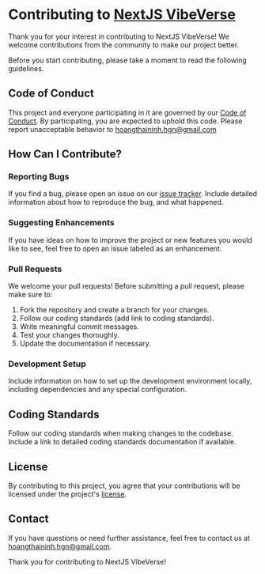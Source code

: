 # Contributing to [NextJS VibeVerse](https://github.com/lilwxs/__graduationThesis_VibeVerse)

Thank you for your interest in contributing to NextJS VibeVerse! We welcome contributions from the community to make our project better.

Before you start contributing, please take a moment to read the following guidelines.

## Code of Conduct

This project and everyone participating in it are governed by our [Code of Conduct](CODE_OF_CONDUCT.md). By participating, you are expected to uphold this code. Please report unacceptable behavior to hoangthaininh.hgn@gmail.com

## How Can I Contribute?

### Reporting Bugs

If you find a bug, please open an issue on our [issue tracker](https://github.com/lilwxs/__graduationThesis_VibeVerse/issues). Include detailed information about how to reproduce the bug, and what happened.

### Suggesting Enhancements

If you have ideas on how to improve the project or new features you would like to see, feel free to open an issue labeled as an enhancement.

### Pull Requests

We welcome your pull requests! Before submitting a pull request, please make sure to:

1. Fork the repository and create a branch for your changes.
2. Follow our coding standards (add link to coding standards).
3. Write meaningful commit messages.
4. Test your changes thoroughly.
5. Update the documentation if necessary.

### Development Setup

Include information on how to set up the development environment locally, including dependencies and any special configuration.

## Coding Standards

Follow our coding standards when making changes to the codebase. Include a link to detailed coding standards documentation if available.

## License

By contributing to this project, you agree that your contributions will be licensed under the project's [license](https://github.com/lilwxs/__graduationThesis_VibeVerse/blob/main/LICENSE).

## Contact

If you have questions or need further assistance, feel free to contact us at hoangthaininh.hgn@gmail.com.

Thank you for contributing to NextJS VibeVerse!
